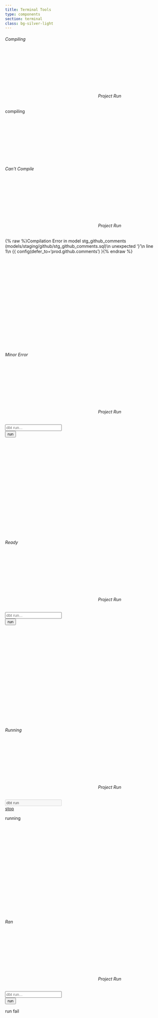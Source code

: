 ```yaml
---
title: Terminal Tools
type: components
section: terminal
class: bg-silver-light
---
```



<h6>Compiling</h6>

<div class="card card-sm">
	<div class="card-header">
		<div class="tools">
			<div class="tool"><h6><svg class="glyph glyph-sm glyph-before"><use xlink:href="#glyph-chevron-right"></use></svg> Project Run</h6></div>
			<div class="tool tool-gap"></div>
			<div class="tool tool-grow"></div>
			<div class="tool"><span class="btn btn-text btn-sm margin-left">compiling</span></div>
			<div class="tool"><a href="#" class="btn btn-sm btn-highlight-info btn-icon btn-pill"><span class="loading loading-inline loading-small loading-bold"></span></a></div>
			<div class="tool"><a href="#" class="btn btn-sm btn-text btn-icon"><svg class="glyph glyph-sm"><use xlink:href="#glyph-list"></use></svg></a></div>
		</div>
	</div>
</div>

<h6>Can't Compile</h6>

<div class="card card-sm">
	<div class="card-header">
		<div class="tools">
			<div class="tool"><h6><svg class="glyph glyph-sm glyph-before"><use xlink:href="#glyph-chevron-right"></use></svg> Project Run</h6></div>
			<div class="tool tool-gap"></div>
			<div class="tool tool-grow">
				<div class="alert alert-danger alert-sm ellipsis">{% raw %}Compilation Error in model stg_github_comments (models/staging/github/stg_github_comments.sql)\n unexpected ‘}’\n line 1\n {{ config(defer_to=‘prod.github.comments’) }{% endraw %}</div>
			</div>
			<div class="tool"><a href="#" class="btn btn-sm btn-clear text-warning danger btn-icon btn-pill"><svg class="glyph glyph-sm glyph-solid"><use xlink:href="#glyph-triangle"></use></svg></a></div>
			<div class="tool"><a href="#" class="btn btn-sm btn-text text-danger btn-icon"><svg class="glyph glyph-sm"><use xlink:href="#glyph-list"></use></svg></a></div>
		</div>
	</div>
</div>

<h6>Minor Error</h6>

<div class="card card-sm">
	<div class="card-header">
		<div class="tools">
			<div class="tool"><h6><svg class="glyph glyph-sm glyph-before"><use xlink:href="#glyph-chevron-right"></use></svg> Project Run</h6></div>
			<div class="tool tool-gap"></div>
			<div class="tool tool-grow">
				<form class="input-group">
					<input type="text" class="form-control input-sm " placeholder="dbt run..." />
					<div class="input-group-btn"><button type="submit" class="btn btn-sm btn-primary">run</button></div>
				</form>
			</div>
			<div class="tool"><a href="#" class="btn btn-sm btn-clear text-warning btn-icon btn-pill"><svg class="glyph glyph-sm glyph-solid"><use xlink:href="#glyph-triangle"></use></svg></a></div>
			<div class="tool"><a href="#" class="btn btn-sm btn-text text-warning btn-icon"><svg class="glyph glyph-sm"><use xlink:href="#glyph-list"></use></svg></a></div>
		</div>
	</div>
</div>


<h6>Ready</h6>

<div class="card card-sm">
	<div class="card-header">
		<div class="tools">
			<div class="tool"><h6><svg class="glyph glyph-sm glyph-before"><use xlink:href="#glyph-chevron-right"></use></svg> Project Run</h6></div>
			<div class="tool tool-gap"></div>
			<div class="tool tool-grow">
				<form class="input-group">
					<input type="text" class="form-control input-sm " placeholder="dbt run..." />
					<div class="input-group-btn"><button type="submit" class="btn btn-sm btn-primary">run</button></div>
				</form>
			</div>
			<div class="tool"><a href="#" class="btn btn-sm btn-clear text-success btn-icon btn-pill"><svg class="glyph glyph-sm glyph-solid"><use xlink:href="#glyph-circle"></use></svg></a></div>
			<div class="tool"><a href="#" class="btn btn-sm btn-text btn-icon"><svg class="glyph glyph-sm"><use xlink:href="#glyph-list"></use></svg></a></div>
		</div>
	</div>
</div>

<h6>Running</h6>

<div class="card card-sm">
	<div class="card-header">
		<div class="tools">
			<div class="tool"><h6><svg class="glyph glyph-sm glyph-before"><use xlink:href="#glyph-chevron-right"></use></svg> Project Run</h6></div>
			<div class="tool tool-gap"></div>
			<div class="tool tool-grow">
				<form class="input-group">
					<input type="text" class="form-control input-sm " placeholder="dbt run..." value="dbt run" disabled />
					<div class="input-group-btn"><a href="#" class="btn btn-sm btn-highlight-danger">stop</a></div>
				</form>
			</div>
			<div class="tool"><span class="btn btn-text btn-sm margin-left"><span class="loading loading-inline loading-small loading-bold"></span> running</span></div>
			<div class="tool"><a href="#" class="btn btn-sm btn-clear text-success btn-icon btn-pill"><svg class="glyph glyph-sm glyph-solid"><use xlink:href="#glyph-circle"></use></svg></a></div>
			<div class="tool"><a href="#" class="btn btn-sm btn-text btn-icon"><svg class="glyph glyph-sm"><use xlink:href="#glyph-list"></use></svg></a></div>
		</div>
	</div>
</div>


<h6>Ran</h6>


<div class="card card-sm">
	<div class="card-body">
		<div class="tools">
			<div class="tool"><h6><svg class="glyph glyph-sm glyph-before"><use xlink:href="#glyph-chevron-right"></use></svg> Project Run</h6></div>
			<div class="tool tool-gap"></div>
			<div class="tool tool-grow">
				<form class="input-group">
					<input type="text" class="form-control input-xs " placeholder="dbt run..." />
					<div class="input-group-btn"><button type="submit" class="btn btn-xs btn-primary">run</button></div>
				</form>
			</div>
			<div class="tool"><span class="btn btn-highlight-danger btn-pill btn-xs margin-left">run fail</span></div>
			<div class="tool"><a href="#" class="btn btn-xs btn-clear text-success btn-icon btn-pill"><svg class="glyph glyph-sm glyph-solid"><use xlink:href="#glyph-circle"></use></svg></a></div>
			<div class="tool"><a href="#" class="btn btn-xs btn-text btn-icon"><svg class="glyph glyph-sm"><use xlink:href="#glyph-list"></use></svg></a></div>
		</div>
	</div>
</div>
